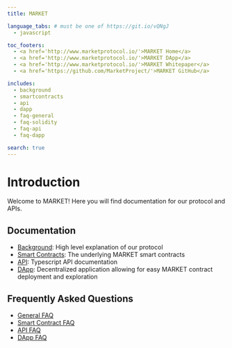 ```yaml
---
title: MARKET

language_tabs: # must be one of https://git.io/vQNgJ
  - javascript

toc_footers:
  - <a href='http://www.marketprotocol.io/'>MARKET Home</a>
  - <a href='http://www.marketprotocol.io/'>MARKET DApp</a>
  - <a href='http://www.marketprotocol.io/'>MARKET Whitepaper</a>
  - <a href='https://github.com/MarketProject/'>MARKET GitHub</a>

includes:
  - background
  - smartcontracts
  - api
  - dapp
  - faq-general
  - faq-solidity
  - faq-api
  - faq-dapp

search: true
---
```


# Introduction

Welcome to MARKET! Here you will find documentation for our protocol and APIs.
## Documentation
* [Background](#background): High level explanation of our protocol
* [Smart Contracts](#smartcontracts): The underlying MARKET smart contracts
* [API](#api):  Typescript API documentation
* [DApp](#dapp): Decentralized application allowing for easy MARKET contract deployment and exploration

## Frequently Asked Questions
* [General FAQ](#faq-general)
* [Smart Contract FAQ](#faq-solidity)
* [API FAQ](#faq-api) 
* [DApp FAQ](#faq-dapp) 
